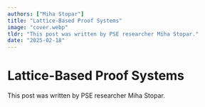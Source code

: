 ```yaml
---
authors: ["Miha Stopar"]
title: "Lattice-Based Proof Systems"
image: "cover.webp"
tldr: "This post was written by PSE researcher Miha Stopar."
date: "2025-02-18"
---
```


# Lattice-Based Proof Systems

This post was written by PSE researcher Miha Stopar.
